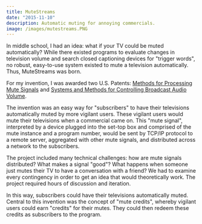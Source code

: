 ```yaml
---
title: MuteStreams
date: "2015-11-10"
description: Automatic muting for annoying commercials.
image: /images/mutestreams.PNG
---
```


In middle school, I had an idea: what if your TV could be muted automatically? While there existed programs to evaluate changes in television volume and search closed captioning devices for "trigger words", no robust, easy-to-use system existed to mute a television automatically. Thus, MuteStreams was born.

For my invention, I was awarded two U.S. Patents: [Methods for Processing Mute Signals](https://patents.justia.com/patent/9357259) and [Systems and Methods for Controlling Broadcast Audio Volume](https://patents.justia.com/patent/9210466).

The invention was an easy way for "subscribers" to have their televisions automatically muted by more vigilant users. These vigilant users would mute their televisions when a commercial came on. This "mute signal", interpreted by a device plugged into the set-top box and comprised of the mute instance and a program number, would be sent by TCP/IP protocol to a remote server, aggregated with other mute signals, and distributed across a network to the subscribers.

The project included many technical challenges: how are mute signals distributed? What makes a signal "good"? What happens when someone just mutes their TV to have a conversation with a friend? We had to examine every contingency in order to get an idea that would theoretically work. The project required hours of discussion and iteration.

In this way, subscribers could have their televisions automatically muted. Central to this invention was the concept of "mute credits", whereby vigilant users could earn "credits" for their mutes. They could then redeem these credits as subscribers to the program.
